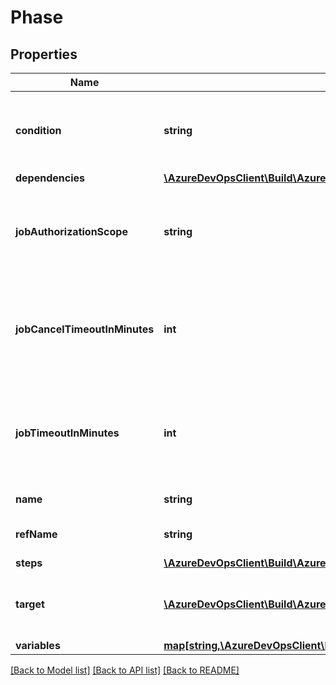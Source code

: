 # Phase

## Properties
Name | Type | Description | Notes
------------ | ------------- | ------------- | -------------
**condition** | **string** | The condition that must be true for this phase to execute. | [optional] 
**dependencies** | [**\AzureDevOpsClient\Build\AzureDevOpsClient\Build\Model\Dependency[]**](Dependency.md) |  | [optional] 
**jobAuthorizationScope** | **string** | The job authorization scope for builds queued against this definition. | [optional] 
**jobCancelTimeoutInMinutes** | **int** | The cancellation timeout, in minutes, for builds queued against this definition. | [optional] 
**jobTimeoutInMinutes** | **int** | The job execution timeout, in minutes, for builds queued against this definition. | [optional] 
**name** | **string** | The name of the phase. | [optional] 
**refName** | **string** | The unique ref name of the phase. | [optional] 
**steps** | [**\AzureDevOpsClient\Build\AzureDevOpsClient\Build\Model\BuildDefinitionStep[]**](BuildDefinitionStep.md) |  | [optional] 
**target** | [**\AzureDevOpsClient\Build\AzureDevOpsClient\Build\Model\PhaseTarget**](PhaseTarget.md) | The target (agent, server, etc.) for this phase. | [optional] 
**variables** | [**map[string,\AzureDevOpsClient\Build\AzureDevOpsClient\Build\Model\BuildDefinitionVariable]**](BuildDefinitionVariable.md) |  | [optional] 

[[Back to Model list]](../README.md#documentation-for-models) [[Back to API list]](../README.md#documentation-for-api-endpoints) [[Back to README]](../README.md)


